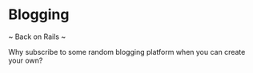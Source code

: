 Blogging
========
~ Back on Rails ~

Why subscribe to some random blogging platform when you can create your own?